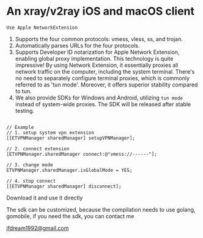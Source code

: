# An xray/v2ray iOS and macOS client


`Use Apple NetworkExtension`

1. Supports the four common protocols: vmess, vless, ss, and trojan.
2. Automatically parses URLs for the four protocols.
3. Supports Developer ID notarization for Apple Network Extension, enabling global proxy implementation. This technology is quite impressive! By using Network Extension, it essentially proxies all network traffic on the computer, including the system terminal. There's no need to separately configure terminal proxies, which is commonly referred to as 'tun mode'. Moreover, it offers superior stability compared to tun.
4. We also provide SDKs for Windows and Android, utilizing `tun mode` instead of system-wide proxies. The SDK will be released after stable testing.

```objc

// Example
// 1. setup system vpn extension
[[ETVPNManager sharedManager] setupVPNManager];

// 2. connect extension
[ETVPNManager.sharedManager connect:@"vmess://------"];

// 3. change mode
ETVPNManager.sharedManager.isGlobalMode = YES;

// 4. stop connect
[[ETVPNManager sharedManager] disconnect];

```

Download it and use it directly

The sdk can be customized, because the compilation needs to use golang, gomobile, if you need the sdk, you can contact me


jfdream1992@gmail.com
